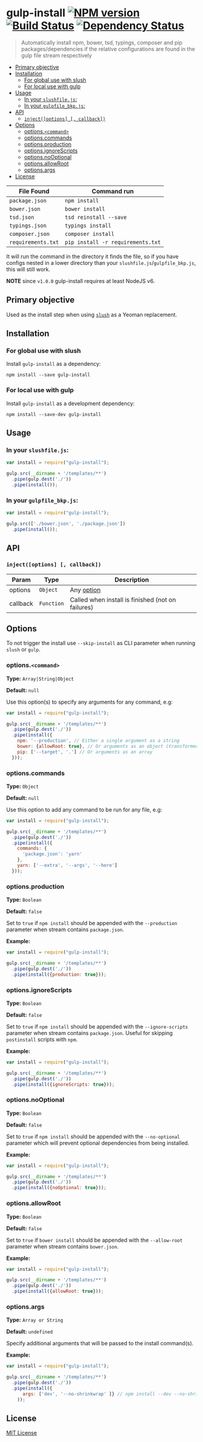 # gulp-install [![NPM version][npm-image]][npm-url] [![Build Status][travis-image]][travis-url] [![Dependency Status][depstat-image]][depstat-url]

> Automatically install npm, bower, tsd, typings, composer and pip packages/dependencies if the relative configurations are found in the gulp file stream respectively

<!-- MDTOC maxdepth:6 firsth1:2 numbering:0 flatten:0 bullets:1 updateOnSave:1 -->

- [Primary objective](#primary-objective)   
- [Installation](#installation)   
   - [For global use with slush](#for-global-use-with-slush)   
   - [For local use with gulp](#for-local-use-with-gulp)   
- [Usage](#usage)   
   - [In your `slushfile.js`:](#in-your-slushfilejs)   
   - [In your `gulpfile_bkp.js`:](#in-your-gulpfilejs)
- [API](#api)   
   - [`inject([options] [, callback])`](#injectoptions-callback)   
- [Options](#options)   
   - [options.`<command>`](#optionscommand)   
   - [options.commands](#optionscommands)   
   - [options.production](#optionsproduction)   
   - [options.ignoreScripts](#optionsignorescripts)   
   - [options.noOptional](#optionsnooptional)   
   - [options.allowRoot](#optionsallowroot)   
   - [options.args](#optionsargs)   
- [License](#license)   

<!-- /MDTOC -->

| File Found | Command run|  
| --- | --- |  
|`package.json` | `npm install`|  
|`bower.json` | `bower install`|  
|`tsd.json` | `tsd reinstall --save`|  
|`typings.json` | `typings install`|  
|`composer.json` | `composer install`|  
|`requirements.txt` | `pip install -r requirements.txt`|  

It will run the command in the directory it finds the file, so if you have configs nested in a lower directory than your `slushfile.js`/`gulpfile_bkp.js`, this will still work.

**NOTE** since `v1.0.0` gulp-install requires at least NodeJS v6.

## Primary objective

Used as the install step when using [`slush`](https://www.npmjs.org/package/slush) as a Yeoman replacement.

## Installation

### For global use with slush

Install `gulp-install` as a dependency:

```shell
npm install --save gulp-install
```

### For local use with gulp

Install `gulp-install` as a development dependency:

```shell
npm install --save-dev gulp-install
```

## Usage

### In your `slushfile.js`:

```javascript
var install = require("gulp-install");

gulp.src(__dirname + '/templates/**')
  .pipe(gulp.dest('./'))
  .pipe(install());
```

### In your `gulpfile_bkp.js`:

```javascript
var install = require("gulp-install");

gulp.src(['./bower.json', './package.json'])
  .pipe(install());
```

## API

### `inject([options] [, callback])`

| Param | Type | Description |
| --- | --- | --- |
| options | `Object` | Any [option](#options) |
| callback | `Function` | Called when install is finished (not on failures) |

## Options

To not trigger the install use `--skip-install` as CLI parameter when running `slush` or `gulp`.

### options.`<command>`

**Type:** `Array|String|Object`

**Default:** `null`


Use this option(s) to specify any arguments for any command, e.g:

```javascript
var install = require("gulp-install");

gulp.src(__dirname + '/templates/**')
  .pipe(gulp.dest('./'))
  .pipe(install({
    npm: '--production', // Either a single argument as a string
    bower: {allowRoot: true}, // Or arguments as an object (transformed using Dargs: https://www.npmjs.com/package/dargs)
    pip: ['--target', '.'] // Or arguments as an array
  }));
```

### options.commands

**Type:** `Object`

**Default:** `null`


Use this option to add any command to be run for any file, e.g:

```javascript
var install = require("gulp-install");

gulp.src(__dirname + '/templates/**')
  .pipe(gulp.dest('./'))
  .pipe(install({
    commands: {
      'package.json': 'yarn'
    },
    yarn: ['--extra', '--args', '--here']
  }));
```

### options.production

**Type:** `Boolean`

**Default:** `false`


Set to `true` if `npm install` should be appended with the `--production` parameter when stream contains `package.json`.

**Example:**

```javascript
var install = require("gulp-install");

gulp.src(__dirname + '/templates/**')
  .pipe(gulp.dest('./'))
  .pipe(install({production: true}));  
```

### options.ignoreScripts

**Type:** `Boolean`

**Default:** `false`


Set to `true` if `npm install` should be appended with the `--ignore-scripts` parameter when stream contains `package.json`. Useful for skipping `postinstall` scripts with `npm`.

**Example:**

```javascript
var install = require("gulp-install");

gulp.src(__dirname + '/templates/**')
  .pipe(gulp.dest('./'))
  .pipe(install({ignoreScripts: true}));
```

### options.noOptional

**Type:** `Boolean`

**Default:** `false`

Set to `true` if `npm install` should be appended with the `--no-optional` parameter which will prevent optional dependencies from being installed.

**Example:**

```javascript
var install = require("gulp-install");

gulp.src(__dirname + '/templates/**')
  .pipe(gulp.dest('./'))
  .pipe(install({noOptional: true}));
```

### options.allowRoot

**Type:** `Boolean`

**Default:** `false`


Set to `true` if `bower install` should be appended with the `--allow-root` parameter when stream contains `bower.json`.

**Example:**

```javascript
var install = require("gulp-install");

gulp.src(__dirname + '/templates/**')
  .pipe(gulp.dest('./'))
  .pipe(install({allowRoot: true}));  
```

### options.args

**Type:** `Array or String`

**Default:** `undefined`


Specify additional arguments that will be passed to the install command(s).

**Example:**

```javascript
var install = require("gulp-install");

gulp.src(__dirname + '/templates/**')
  .pipe(gulp.dest('./'))
  .pipe(install({
      args: ['dev', '--no-shrinkwrap' ]} // npm install --dev --no-shrinkwrap
    ));  
```


## License

[MIT License](http://en.wikipedia.org/wiki/MIT_License)

[npm-url]: https://npmjs.org/package/gulp-install
[npm-image]: https://badge.fury.io/js/gulp-install.png

[travis-url]: http://travis-ci.org/slushjs/gulp-install
[travis-image]: https://secure.travis-ci.org/slushjs/gulp-install.png?branch=master

[depstat-url]: https://david-dm.org/slushjs/gulp-install
[depstat-image]: https://david-dm.org/slushjs/gulp-install.png
